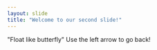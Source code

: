 ```yaml
---
layout: slide
title: "Welcome to our second slide!"
---
```

"Float like butterfly"
Use the left arrow to go back!
